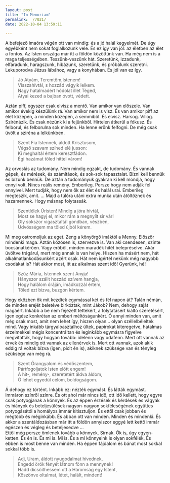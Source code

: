 ```yaml
---
layout: post
title: "In Memoriam"
permalink:  /7021/ 
date: 2022-10-04 13:59:11

---
```


A befejező imaóra végén ott van mindig: és a jó halál kegyelmét. De úgy egyébként nem sokat foglalkozunk vele. És ez így van jól: az életben az élet a fontos. Az Isten országa már itt a földön közöttünk van. Ha még nem is a maga teljességében. Teszünk-veszünk hát. Szeretünk, izzadunk, elfáradunk, haragszunk, hibázunk, szeretünk, és próbálunk szeretni. Lekuporodva Jézus lábához, vagy a konyhában. És jól van ez így.

> Jó Atyám, Teremtőm,Istenem!  
> Visszahívtál, s hozzád vágyik lelkem.  
> Nagy hatalmadért hódolat illet Téged,  
> Atyai kezed a bajban óvott, védett.

Aztán piff, egyszer csak elvisz a mentő. Van amikor van előszele. Van amikor évekig készülünk rá. Van amikor nem is visz. És van amikor piff az élet közepén, a minden közepén, a semmiből. És elvisz. Harsog. Villog. Szirénázik. És csak nézünk ki a fejünkből. Hirtelen átkerül a fókusz. És felborul, és felborulna sok minden. Ha lenne erőnk felfogni. De még csak üvölt a sziréna a lelkünkben.

> Szent Fia Istennek, áldott Krisztusom,  
> Végső szavam színed elé jusson:  
> Ki meghaltál értem keresztfádon.  
> Égi hazámat tőled hittel várom!

Az orvoslás az tudomány. Nem mindig egzakt, de tudomány. És vannak gépek, és mérések, és számítások, és sok-sok tapasztalat. Bízni kell bennük és bízunk bennük. De aztán a tudományuk gyakran ki kell mondja, hogy ennyi volt. Nincs reális remény. Emberileg. Persze hogy nem adják fel ennyivel.  Mert tudják, hogy nem ők az élet és halál urai. Emberileg megteszik, amit. … Majd a túlóra utáni extra munka után átöltöznek és hazamennek. Hogy másnap folytassák.

> Szentlélek Úristen! Mindig a jóra hívtál,  
> Most se hagyj el, mikor rám a megnyílt sír vár!  
> Oly sokszor vigasztaltál gondban, vészben,  
> Üdvösségem ma tőled újból kérem.

Mi meg ostromoljuk az eget. Zeng a könyörgő imáktól a Menny. Először mindenki maga. Aztán közösen is, szervezve is. Van aki csendesen, szinte bocsánatkérően. Vagy erőből, minden maradék hitét belepréselve. Akár üvöltve trágárul, mert még annak is van helye. Hiszen ha másért nem, hát alkalmatlankodásunkért azért csak. Hát nem ígértél nekünk még nagyobb csodákat is? Hát akkor most, itt az alkalmas szent idő! Gyerünk, hé!

> Szűz Mária, Istennek szent Anyja!  
> Hányszor szállt hozzád szívem hangja,  
> Hogy halálom óráján, imádkozzál értem,  
> Tőled ezt bízva, buzgón kértem.

Hogy eközben ők mit kezdtek egymással két és fél napon át? Talán némán, de minden erejét beletéve birkóztak, mint Jákob? Nem, dehogy saját magáért. Inkább a be nem fejezett tettekért, a folytatásért kiáltó szeretésért, igen egész konkrétan az emberi méltóságunkért. Ó annyi minden van, amit még csak most, amit nem lehet így, hiszen olyan… olyan széllelbéleltek mind. Vagy inkább tárgyalóasztalhoz ültek, papírokat kiteregetve, hatalmas érzelmekkel mégis koncentráltan és leginkább egymásra figyelve megvitatták, hogy hogyan tovább: idelenn vagy odafenn. Mert ott vannak az érvek és mindig ott vannak az ellenérvek is. Mert ott vannak, azok akik eddig rá voltak bízva (igen, picit én is), akiknek szüksége van és tényleg szüksége van még rá. 

> Szent Őrangyalom és védőszentem,  
> Pártfogoljatok Isten előtt engem!  
> A hit-, remény-, szeretetért áldva áldom,  
> Ő lehet egyedül célom, boldogságom.

Á dehogy ez történt. Inkább ez: nézték egymást. És látták egymást. Immáron színről színre. És ott ahol már nincs idő, ott idő kellett, hogy egyre csak potyogjanak a könnyek. És az éppen érzések és kérdések és vágyak és hiányok és beteljesülések nagyon-nagyon sokféleségének együttes potyogásától a homályos immár kitisztuljon. És ettől csak jobban és mégtöbb és méginkább. És abban ott van minden. Minden és mindenki. És akkor a szentáldozásban már itt a földön annyiszor eggyé lett kettő immár egészen és végleg és beteljesedve …  
Ettől még persze ömlenek tovább a könnyek. Sírnak. Ők is, úgy egyen-ketten. És én is. És mi is. Mi is. És a mi könnyeink is olyan sokfélék, És ebben is most benne van minden. Ha éppen fájdalom és bánat most sokkal sokkal  több is.

> Adj, Uram, áldott nyugodalmat hívednek,  
> Engedd örök fényét látnom fönn a mennynek!  
> Hadd dicsőíthessem ott a Háromság egy Istent,  
> Köszönve oltalmat, létet, halált, mindent!
